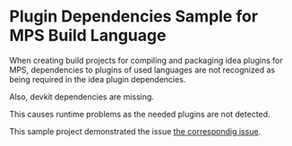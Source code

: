 # Plugin Dependencies Sample for MPS Build Language

When creating build projects for compiling and packaging idea plugins for MPS,
dependencies to plugins of used languages are not recognized as being required in the idea plugin dependencies.

Also, devkit dependencies are missing.

This causes runtime problems as the needed plugins are not detected.

This sample project demonstrated the issue [the correspondig issue](https://youtrack.jetbrains.com/issue/MPS-33544).